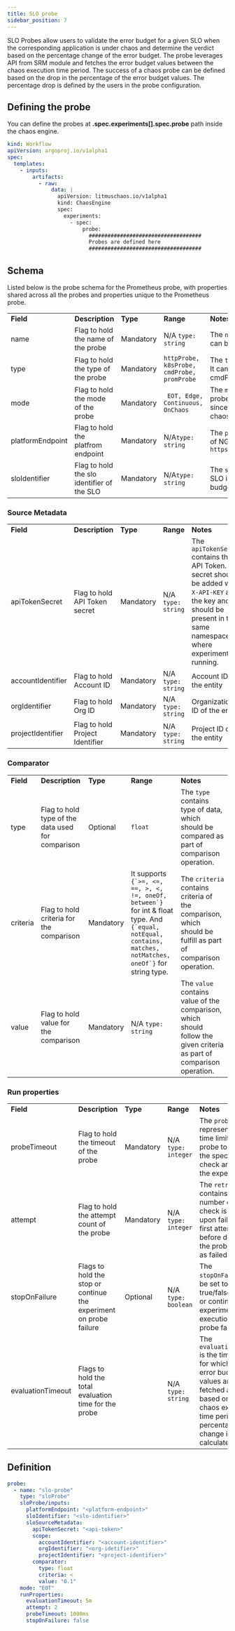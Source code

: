 ```yaml
---
title: SLO probe
sidebar_position: 7
---
```


SLO Probes allow users to validate the error budget for a given SLO when the corresponding application is under chaos and determine the verdict based on the percentage change of the error budget. The probe leverages API from SRM module and fetches the error budget values between the chaos execution time period. The success of a chaos probe can be defined based on the drop in the percentage of the error budget values. The percentage drop is defined by the users in the probe configuration.

## Defining the probe

You can define the probes at **.spec.experiments[].spec.probe** path inside the chaos engine.

```yaml
kind: Workflow
apiVersion: argoproj.io/v1alpha1
spec:
  templates:
    - inputs:
        artifacts:
          - raw:
              data: |
                apiVersion: litmuschaos.io/v1alpha1
                kind: ChaosEngine
                spec:
                  experiments:
                    - spec:
                        probe:
                          ####################################
                          Probes are defined here
                          ####################################
```

## Schema

Listed below is the probe schema for the Prometheus probe, with properties shared across all the probes and properties unique to the Prometheus probe.

<table>
  <tr>
   <td><strong>Field</strong>
   </td>
   <td><strong>Description</strong>
   </td>
   <td><strong>Type</strong>
   </td>
   <td><strong>Range</strong>
   </td>
   <td><strong>Notes</strong>
   </td>
  </tr>
  <tr>
   <td>name
   </td>
   <td>Flag to hold the name of the probe
   </td>
   <td>Mandatory
   </td>
   <td>N/A <code>type: string</code>
   </td>
   <td>The <code>name</code> holds the name of the probe. It can be set based on the usecase
   </td>
  </tr>
  <tr>
   <td>type
   </td>
   <td>Flag to hold the type of the probe
   </td>
   <td>Mandatory
   </td>
   <td><code>httpProbe, k8sProbe, cmdProbe, promProbe</code>
   </td>
   <td>The <code>type</code> supports four types of probes. It can one of the httpProbe, k8sProbe, cmdProbe, promProbe
   </td>
  </tr>
  <tr>
   <td>mode
   </td>
   <td>Flag to hold the mode of the probe
   </td>
   <td>Mandatory
   </td>
   <td><code> EOT, Edge, Continuous, OnChaos</code>
   </td>
   <td>The <code>mode</code> supports five modes of probes. SLO Probe supports EOT mode since the SRM API is called post the chaos execution.
   </td>
  </tr>
    <tr>
   <td>platformEndpoint
   </td>
   <td>Flag to hold the platfrom endpoint
   </td>
   <td>Mandatory
   </td>
   <td>N/A<code>type: string</code>
   </td>
   <td>The <code>platformEndpoint</code> stores the value of NG manager platform endpoint.
    ex: <code>https://app.harness.io/gateway/cv/api</code>
   </td>
  </tr>
  <tr>
   <td>sloIdentifier
   </td>
   <td>Flag to hold the slo identifier of the SLO
   </td>
   <td>Mandatory
   </td>
   <td>N/A<code>type: string</code>
   </td>
   <td>The <code>sloIdentifier</code> field consists of the SLO identifier for which the 
   error budget is calculated.
   </td>
  </tr>
</table>

### Source Metadata

<table>
  <tr>
   <td><strong>Field</strong>
   </td>
   <td><strong>Description</strong>
   </td>
   <td><strong>Type</strong>
   </td>
   <td><strong>Range</strong>
   </td>
   <td><strong>Notes</strong>
   </td>
  </tr>
  <tr>
   <td>apiTokenSecret
   </td>
   <td>Flag to hold API Token secret 
   </td>
   <td>Mandatory
   </td>
   <td>N/A <code>type: string</code>
   </td>
   <td>The <code>apiTokenSecret</code> contains the API Token. The secret should be added with <code>X-API-KEY</code> as the key and should be present in the same namespace where experiment is running.
   </td>
  </tr>
  <tr>
   <td>accountIdentifier
   </td>
   <td>Flag to hold Account ID
   </td>
   <td>Mandatory
   </td>
   <td>N/A <code>type: string</code>
   </td>
   <td>Account ID of the entity
   </td>
  </tr>
  <tr>
   <td>orgIdentifier
   </td>
   <td>Flag to hold Org ID
   </td>
   <td>Mandatory
   </td>
   <td>N/A <code>type: string</code>
   </td>
   <td>Organization ID of the entity
   </td>
  </tr>
  <tr>
   <td> projectIdentifier
   </td>
   <td>Flag to hold Project Identifier
   </td>
   <td>Mandatory
   </td>
   <td>N/A <code>type: string</code>
   </td>
   <td>Project ID of the entity
   </td>
  </tr>
</table>

### Comparator

<table>
  <tr>
   <td><strong>Field</strong>
   </td>
   <td><strong>Description</strong>
   </td>
   <td><strong>Type</strong>
   </td>
   <td><strong>Range</strong>
   </td>
   <td><strong>Notes</strong>
   </td>
  </tr>
  <tr>
   <td>type
   </td>
   <td>Flag to hold type of the data used for comparison
   </td>
   <td>Optional
   </td>
   <td><code>float</code>
   </td>
   <td>The <code>type</code> contains type of data, which should be compared as part of comparison operation.
   </td>
  </tr>
  <tr>
   <td>criteria
   </td>
   <td>Flag to hold criteria for the comparison
   </td>
   <td>Mandatory
   </td>
   <td>It supports <code>{`>=, <=, ==, >, <, !=, oneOf, between`}</code> for int & float type. And <code>{`equal, notEqual, contains, matches, notMatches, oneOf`}</code> for string type.
   </td>
   <td>The <code>criteria</code> contains criteria of the comparison, which should be fulfill as part of comparison operation.
   </td>
  </tr>
  <tr>
   <td>value
   </td>
   <td>Flag to hold value for the comparison
   </td>
   <td>Mandatory
   </td>
   <td>N/A <code>type: string</code>
   </td>
   <td>The <code>value</code> contains value of the comparison, which should follow the given criteria as part of comparison operation.
   </td>
  </tr>
</table>

### Run properties

<table>
  <tr>
   <td><strong>Field</strong>
   </td>
   <td><strong>Description</strong>
   </td>
   <td><strong>Type</strong>
   </td>
   <td><strong>Range</strong>
   </td>
   <td><strong>Notes</strong>
   </td>
  </tr>
  <tr>
   <td>probeTimeout
   </td>
   <td>Flag to hold the timeout of the probe
   </td>
   <td>Mandatory
   </td>
   <td>N/A <code>type: integer</code>
   </td>
   <td>The <code>probeTimeout</code> represents the time limit for the probe to execute the specified check and return the expected data
   </td>
  </tr>
  <tr>
   <td>attempt
   </td>
   <td>Flag to hold the attempt count of the probe
   </td>
   <td>Mandatory
   </td>
   <td>N/A <code>type: integer</code>
   </td>
   <td>The <code>retry</code> contains the number of times a check is re-run upon failure in the first attempt before declaring the probe status as failed.
   </td>
  </tr>
  <tr>
   <td>stopOnFailure
   </td>
   <td>Flags to hold the stop or continue the experiment on probe failure
   </td>
   <td>Optional
   </td>
   <td>N/A <code>type: boolean</code>
   </td>
   <td>The <code>stopOnFailure</code> can be set to true/false to stop or continue the experiment execution after probe fails
   </td>
  </tr>
  <tr>
   <td>evaluationTimeout
   </td>
   <td>Flags to hold the total evaluation time for the probe
   </td>
   <td>
   </td>
   <td>N/A <code>type: string</code>
   </td>
   <td>The <code>evaluationTimeout</code> is the time period for which the error budget values are fetched and based on the chaos execution time period, the percentage change is calculated.
   </td>
  </tr>
</table>

## Definition

```yaml
probe:
  - name: "slo-probe"
    type: "sloProbe"
    sloProbe/inputs:
      platformEndpoint: "<platform-endpoint>"
      sloIdentifier: "<slo-identifier>"
      sloSourceMetadata:
        apiTokenSecret: "<api-token>"
        scope:
          accountIdentifier: "<account-identifier>"
          orgIdentifier: "<org-idetifier>"
          projectIdentifier: "<project-identifier>"
        comparator:
          type: float
          criteria: <
          value: "0.1"
    mode: "EOT"
    runProperties:
      evaluationTimeout: 5m
      attempt: 2
      probeTimeout: 1000ms
      stopOnFailure: false
```
